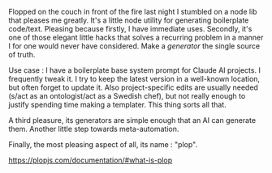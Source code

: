 Flopped on the couch in front of the fire last night I stumbled on a node lib that pleases me greatly. It's a little node utility for generating boilerplate code/text. Pleasing because firstly, I have immediate uses. Secondly, it's one of those elegant little hacks that solves a recurring problem in a manner I for one would never have considered. Make a *generator* the single source of truth.

Use case : I have a boilerplate base system prompt for Claude AI projects. I frequently tweak it. I try to keep the latest version in a well-known location, but often forget to update it. Also project-specific edits are usually needed (s/act as an ontologist/act as a Swedish chef), but not really enough to justify spending time making a templater.
This thing sorts all that. 

A third pleasure, its generators are simple enough that an AI can generate them. Another little step towards meta-automation.

Finally, the most pleasing aspect of all, its name : "plop".

https://plopjs.com/documentation/#what-is-plop
